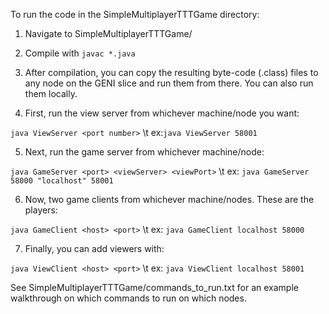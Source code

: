 To run the code in the SimpleMultiplayerTTTGame directory:

1. Navigate to SimpleMultiplayerTTTGame/

2. Compile with `javac *.java`

3. After compilation, you can copy the resulting byte-code (.class) files to any node on the GENI slice and run them from there. You can also run them locally.

4. First, run the view server from whichever machine/node you want:

`java ViewServer <port number>` \t ex:`java ViewServer 58001`

5. Next, run the game server from whichever machine/node:

`java GameServer <port> <viewServer> <viewPort>` \t ex: `java GameServer 58000 "localhost" 58001`

6. Now, two game clients from whichever machine/nodes. These are the players:

`java GameClient <host> <port>` \t ex: `java GameClient localhost 58000`

7. Finally, you can add viewers with:

`java ViewClient <host> <port>` \t ex: `java ViewClient localhost 58001`



 See SimpleMultiplayerTTTGame/commands_to_run.txt for an example walkthrough on which commands to run on which nodes.